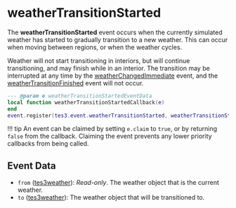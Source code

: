 # weatherTransitionStarted
<div class="search_terms" style="display: none">weathertransitionstarted</div>

<!---
	This file is autogenerated. Do not edit this file manually. Your changes will be ignored.
	More information: https://github.com/MWSE/MWSE/tree/master/docs
-->

The **weatherTransitionStarted** event occurs when the currently simulated weather has started to gradually transition to a new weather. This can occur when moving between regions, or when the weather cycles.

Weather will not start transitioning in interiors, but will continue transitioning, and may finish while in an interior. The transition may be interrupted at any time by the [weatherChangedImmediate](https://mwse.github.io/MWSE/events/weatherChangedImmediate) event, and the [weatherTransitionFinished](https://mwse.github.io/MWSE/events/weatherTransitionFinished) event will not occur.

```lua
--- @param e weatherTransitionStartedEventData
local function weatherTransitionStartedCallback(e)
end
event.register(tes3.event.weatherTransitionStarted, weatherTransitionStartedCallback)
```

!!! tip
	An event can be claimed by setting `e.claim` to `true`, or by returning `false` from the callback. Claiming the event prevents any lower priority callbacks from being called.

## Event Data

* `from` ([tes3weather](../../types/tes3weather)): *Read-only*. The weather object that is the current weather.
* `to` ([tes3weather](../../types/tes3weather)): The weather object that will be transitioned to.


